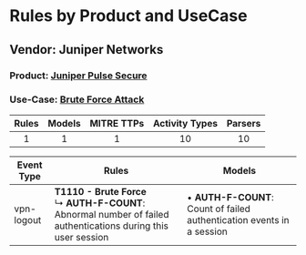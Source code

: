 Rules by Product and UseCase
============================
Vendor: Juniper Networks
------------------------
### Product: [Juniper Pulse Secure](../ds_juniper_networks_juniper_pulse_secure.md)
### Use-Case: [Brute Force Attack](../../../../UseCases/uc_brute_force_attack.md)

| Rules | Models | MITRE TTPs | Activity Types | Parsers |
|:-----:|:------:|:----------:|:--------------:|:-------:|
|   1   |   1    |     1      |       10       |   10    |

| Event Type | Rules    | Models    |
| ---------- | ---- | ---- |
| vpn-logout | <b>T1110 - Brute Force</b><br> ↳ <b>AUTH-F-COUNT</b>: Abnormal number of failed authentications during this user session |  • <b>AUTH-F-COUNT</b>: Count of failed authentication events in a session |